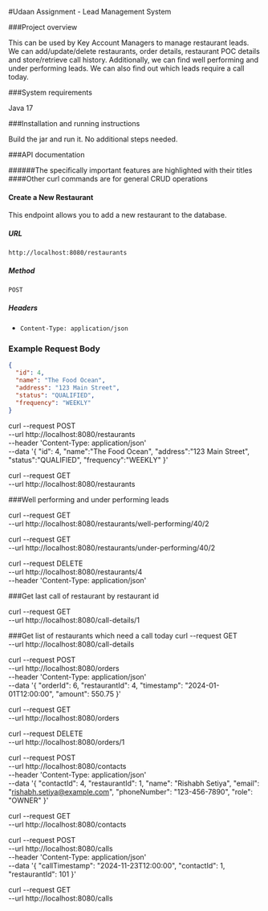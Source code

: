 #Udaan Assignment - Lead Management System

###Project overview

This can be used by Key Account Managers to manage restaurant leads.
We can add/update/delete restaurants, order details, restaurant POC details
and store/retrieve call history. 
Additionally, we can find well performing and under performing leads.
We can also find out which leads require a call today.

###System requirements

Java 17

###Installation and running instructions

Build the jar and run it. No additional steps needed.

###API documentation

######The specifically important features are highlighted with their titles
####Other curl commands are for general CRUD operations 

#### Create a New Restaurant

This endpoint allows you to add a new restaurant to the database.

##### URL
`http://localhost:8080/restaurants`

##### Method
`POST`

##### Headers
- `Content-Type: application/json`

### Example Request Body
```json
{
  "id": 4,
  "name": "The Food Ocean",
  "address": "123 Main Street",
  "status": "QUALIFIED",
  "frequency": "WEEKLY"
}
```

curl --request POST \
  --url http://localhost:8080/restaurants \
  --header 'Content-Type: application/json' \
  --data '{
	"id": 4, 
	"name":"The Food Ocean", 
	"address":"123 Main Street",
	"status":"QUALIFIED",
	"frequency":"WEEKLY"
}'

curl --request GET \
--url http://localhost:8080/restaurants

###Well performing and under performing leads

curl --request GET \
--url http://localhost:8080/restaurants/well-performing/40/2

curl --request GET \
--url http://localhost:8080/restaurants/under-performing/40/2

curl --request DELETE \
--url http://localhost:8080/restaurants/4 \
--header 'Content-Type: application/json'

###Get last call of restaurant by restaurant id

curl --request GET \
--url http://localhost:8080/call-details/1

###Get list of restaurants which need a call today
curl --request GET \
--url http://localhost:8080/call-details

curl --request POST \
--url http://localhost:8080/orders \
--header 'Content-Type: application/json' \
--data '{
"orderId": 6,
"restaurantId": 4,
"timestamp": "2024-01-01T12:00:00",
"amount": 550.75
}'

curl --request GET \
--url http://localhost:8080/orders

curl --request DELETE \
--url http://localhost:8080/orders/1

curl --request POST \
--url http://localhost:8080/contacts \
--header 'Content-Type: application/json' \
--data '{
"contactId": 4,
"restaurantId": 1,
"name": "Rishabh Setiya",
"email": "rishabh.setiya@example.com",
"phoneNumber": "123-456-7890",
"role": "OWNER"
}'

curl --request GET \
--url http://localhost:8080/contacts

curl --request POST \
--url http://localhost:8080/calls \
--header 'Content-Type: application/json' \
--data '{
"callTimestamp": "2024-11-23T12:00:00",
"contactId": 1,
"restaurantId": 101
}'

curl --request GET \
--url http://localhost:8080/calls
